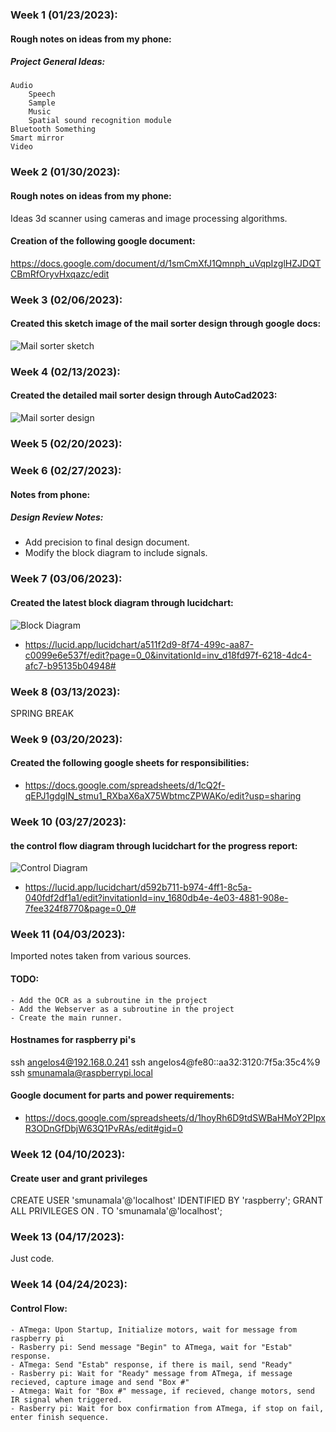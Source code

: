### Week 1 (01/23/2023):

#### Rough notes on ideas from my phone:

##### Project General Ideas:
    Audio
        Speech
        Sample
        Music
        Spatial sound recognition module
    Bluetooth Something
    Smart mirror
    Video

### Week 2 (01/30/2023):

#### Rough notes on ideas from my phone:
Ideas
3d scanner using cameras and image processing algorithms.
#### Creation of the following google document: 
https://docs.google.com/document/d/1smCmXfJ1Qmnph_uVqpIzglHZJDQTCBmRfOryvHxqazc/edit


### Week 3 (02/06/2023):
#### Created this sketch image of the mail sorter design through google docs:
![Mail sorter sketch](../img/mail_sorter_sketch.png "Mail sorter Sketch")

### Week 4 (02/13/2023):
#### Created the detailed mail sorter design through AutoCad2023:

![Mail sorter design](../img/mail_sorter_design.png "Mail sorter Design")

### Week 5 (02/20/2023):


### Week 6 (02/27/2023):

#### Notes from phone:
##### Design Review Notes:
- Add precision to final design document.
- Modify the block diagram to include signals.

### Week 7 (03/06/2023):
#### Created the latest block diagram through lucidchart:
![Block Diagram](../img/block_diagram.png "Block Diagram")
- https://lucid.app/lucidchart/a511f2d9-8f74-499c-aa87-c0099e6e537f/edit?page=0_0&invitationId=inv_d18fd97f-6218-4dc4-afc7-b95135b04948#

### Week 8 (03/13/2023):
SPRING BREAK

### Week 9 (03/20/2023):
#### Created the following google sheets for responsibilities:
- https://docs.google.com/spreadsheets/d/1cQ2f-qEPJ1gdgIN_stmu1_RXbaX6aX75WbtmcZPWAKo/edit?usp=sharing

### Week 10 (03/27/2023):
####  the control flow diagram through lucidchart for the progress report:
![Control Diagram](../img/control_diagram.png "Control Diagram")
- https://lucid.app/lucidchart/d592b711-b974-4ff1-8c5a-040fdf2df1a1/edit?invitationId=inv_1680db4e-4e03-4881-908e-7fee324f8770&page=0_0#

### Week 11 (04/03/2023):
Imported notes taken from various sources.
#### TODO:
    - Add the OCR as a subroutine in the project
    - Add the Webserver as a subroutine in the project
    - Create the main runner.
#### Hostnames for raspberry pi's
ssh angelos4@192.168.0.241
ssh angelos4@fe80::aa32:3120:7f5a:35c4%9
ssh smunamala@raspberrypi.local
#### Google document for parts and power requirements:
- https://docs.google.com/spreadsheets/d/1hoyRh6D9tdSWBaHMoY2PIpxR3ODnGfDbjW63Q1PvRAs/edit#gid=0

### Week 12 (04/10/2023):
#### Create user and grant privileges
CREATE USER 'smunamala'@'localhost' IDENTIFIED BY 'raspberry';
GRANT ALL PRIVILEGES ON *.* TO 'smunamala'@'localhost';
### Week 13 (04/17/2023):
Just code.
### Week 14 (04/24/2023):
#### Control Flow:
    - ATmega: Upon Startup, Initialize motors, wait for message from raspberry pi
    - Rasberry pi: Send message "Begin" to ATmega, wait for "Estab" response.
    - ATmega: Send "Estab" response, if there is mail, send "Ready"
    - Rasberry pi: Wait for "Ready" message from ATmega, if message recieved, capture image and send "Box #"
    - Atmega: Wait for "Box #" message, if recieved, change motors, send IR signal when triggered.
    - Rasberry pi: Wait for box confirmation from ATmega, if stop on fail, enter finish sequence.


